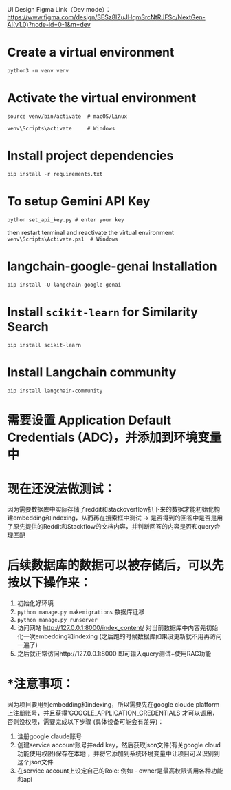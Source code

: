 UI Design Figma Link（Dev mode）：https://www.figma.com/design/SESz8lZuJHqmSrcNtRJFSo/NextGen-AI(v1.0)?node-id=0-1&m=dev

# Create a virtual environment
```python3 -m venv venv```

# Activate the virtual environment
```source venv/bin/activate  # macOS/Linux```

```venv\Scripts\activate     # Windows```

# Install project dependencies
```pip install -r requirements.txt```

# To setup Gemini API Key
```python set_api_key.py # enter your key``` 

then restart terminal and reactivate the virtual environment
```venv\Scripts\Activate.ps1  # Windows```

# langchain-google-genai Installation
```pip install -U langchain-google-genai```

# Install `scikit-learn` for Similarity Search
```pip install scikit-learn```

# Install Langchain community
```pip install langchain-community```

# 需要设置 Application Default Credentials (ADC)，并添加到环境变量中

# 现在还没法做测试：
因为需要数据库中实际存储了reddit和stackoverflow扒下来的数据才能初始化构建embedding和indexing，从而再在搜索框中测试 -> 是否得到的回答中是否是用了原先提供的Reddit和Stackflow的文档内容，并判断回答的内容是否和query合理匹配

# 后续数据库的数据可以被存储后，可以先按以下操作来：
1. 初始化好环境
2. `python manage.py makemigrations` 数据库迁移
3. `python manage.py runserver`
4. 访问网站 http://127.0.0.1:8000/index_content/ 对当前数据库中内容先初始化一次embedding和indexing (之后跑的时候数据库如果没更新就不用再访问一遍了)
5. 之后就正常访问http://127.0.0.1:8000 即可输入query测试+使用RAG功能

# *注意事项：
因为项目要用到embedding和indexing，所以需要先在google cloude platform上注册账号，并且获得'GOOGLE_APPLICATION_CREDENTIALS'才可以调用，否则没权限，需要完成以下步骤 (具体设备可能会有差异)：
1. 注册google claude账号
2. 创建service account账号并add key，然后获取json文件(有关google cloud功能使用权限)保存在本地 ，并将它添加到系统环境变量中让项目可以识别到这个json文件
3. 在service account上设定自己的Role: 例如 - owner是最高权限调用各种功能和api
